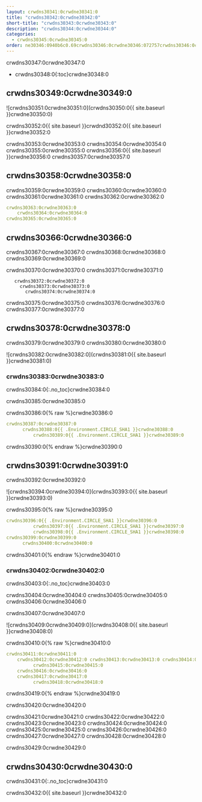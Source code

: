 ```yaml
---
layout: crwdns30341:0crwdne30341:0
title: "crwdns30342:0crwdne30342:0"
short-title: "crwdns30343:0crwdne30343:0"
description: "crwdns30344:0crwdne30344:0"
categories:
  - crwdns30345:0crwdne30345:0
order: ne30346:0940b6c0.69crwdns30346:0crwdne30346:072757crwdns30346:0crwdne30346:0
---
```

crwdns30347:0crwdne30347:0

* crwdns30348:0{:toc}crwdne30348:0

## crwdns30349:0crwdne30349:0

![crwdns30351:0crwdne30351:0](crwdns30350:0{{ site.baseurl }}crwdne30350:0)

crwdns30352:0{{ site.baseurl }}crwdnd30352:0{{ site.baseurl }}crwdne30352:0

crwdns30353:0crwdne30353:0 crwdns30354:0crwdne30354:0 crwdns30355:0crwdne30355:0 crwdns30356:0{{ site.baseurl }}crwdne30356:0 crwdns30357:0crwdne30357:0

## crwdns30358:0crwdne30358:0

crwdns30359:0crwdne30359:0 crwdns30360:0crwdne30360:0 crwdns30361:0crwdne30361:0 crwdns30362:0crwdne30362:0

```yaml
crwdns30363:0crwdne30363:0
    crwdns30364:0crwdne30364:0
crwdns30365:0crwdne30365:0          
```

## crwdns30366:0crwdne30366:0

crwdns30367:0crwdne30367:0 crwdns30368:0crwdne30368:0 crwdns30369:0crwdne30369:0

crwdns30370:0crwdne30370:0 crwdns30371:0crwdne30371:0

       crwdns30372:0crwdne30372:0
         crwdns30373:0crwdne30373:0
           crwdns30374:0crwdne30374:0
    

crwdns30375:0crwdne30375:0 crwdns30376:0crwdne30376:0 crwdns30377:0crwdne30377:0

## crwdns30378:0crwdne30378:0

crwdns30379:0crwdne30379:0 crwdns30380:0crwdne30380:0

![crwdns30382:0crwdne30382:0](crwdns30381:0{{ site.baseurl }}crwdne30381:0)

### crwdns30383:0crwdne30383:0

crwdns30384:0{:.no_toc}crwdne30384:0

crwdns30385:0crwdne30385:0

crwdns30386:0{% raw %}crwdne30386:0

```yaml
crwdns30387:0crwdne30387:0
      crwdns30388:0{{ .Environment.CIRCLE_SHA1 }}crwdne30388:0
          crwdns30389:0{{ .Environment.CIRCLE_SHA1 }}crwdne30389:0       
```

crwdns30390:0{% endraw %}crwdne30390:0

## crwdns30391:0crwdne30391:0

crwdns30392:0crwdne30392:0

![crwdns30394:0crwdne30394:0](crwdns30393:0{{ site.baseurl }}crwdne30393:0)

crwdns30395:0{% raw %}crwdne30395:0

```yaml
crwdns30396:0{{ .Environment.CIRCLE_SHA1 }}crwdne30396:0
          crwdns30397:0{{ .Environment.CIRCLE_SHA1 }}crwdne30397:0
          crwdns30398:0{{ .Environment.CIRCLE_SHA1 }}crwdne30398:0                          
crwdns30399:0crwdne30399:0
      crwdns30400:0crwdne30400:0
```

crwdns30401:0{% endraw %}crwdne30401:0

### crwdns30402:0crwdne30402:0

crwdns30403:0{:.no_toc}crwdne30403:0

crwdns30404:0crwdne30404:0 crwdns30405:0crwdne30405:0 crwdns30406:0crwdne30406:0

crwdns30407:0crwdne30407:0

![crwdns30409:0crwdne30409:0](crwdns30408:0{{ site.baseurl }}crwdne30408:0)

crwdns30410:0{% raw %}crwdne30410:0

```yaml
crwdns30411:0crwdne30411:0   
    crwdns30412:0crwdne30412:0 crwdns30413:0crwdne30413:0 crwdns30414:0crwdne30414:0
          crwdns30415:0crwdne30415:0
    crwdns30416:0crwdne30416:0
    crwdns30417:0crwdne30417:0
          crwdns30418:0crwdne30418:0
```

crwdns30419:0{% endraw %}crwdne30419:0

crwdns30420:0crwdne30420:0

crwdns30421:0crwdne30421:0 crwdns30422:0crwdne30422:0 crwdns30423:0crwdne30423:0 crwdns30424:0crwdne30424:0 crwdns30425:0crwdne30425:0 crwdns30426:0crwdne30426:0 crwdns30427:0crwdne30427:0 crwdns30428:0crwdne30428:0

crwdns30429:0crwdne30429:0

## crwdns30430:0crwdne30430:0

crwdns30431:0{:.no_toc}crwdne30431:0

crwdns30432:0{{ site.baseurl }}crwdne30432:0